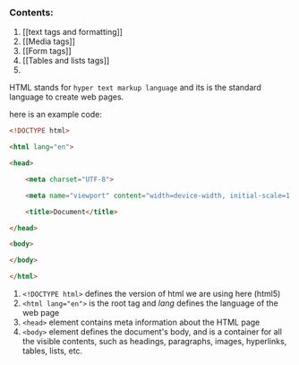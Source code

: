 ### Contents:
1. [[text tags and formatting]]
2. [[Media tags]]
3. [[Form tags]]
4. [[Tables and  lists tags]]
5. 

HTML stands for `hyper text markup language` and its is the standard language to create web pages.

here is an example code:

```html
<!DOCTYPE html>

<html lang="en">

<head>

    <meta charset="UTF-8">

    <meta name="viewport" content="width=device-width, initial-scale=1.0">

    <title>Document</title>

</head>

<body>

</body>

</html>
```

1. `<!DOCTYPE html>` defines the version of html we are using here (html5)
2. `<html lang="en">` is the root tag and *lang* defines the language of the web page 
3. `<head>` element contains meta information about the HTML page
4. `<body>` element defines the document's body, and is a container for all the visible contents, such as headings, paragraphs, images, hyperlinks, tables, lists, etc.

